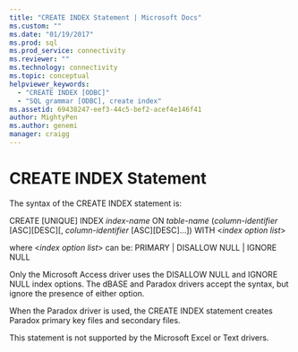```yaml
---
title: "CREATE INDEX Statement | Microsoft Docs"
ms.custom: ""
ms.date: "01/19/2017"
ms.prod: sql
ms.prod_service: connectivity
ms.reviewer: ""
ms.technology: connectivity
ms.topic: conceptual
helpviewer_keywords: 
  - "CREATE INDEX [ODBC]"
  - "SQL grammar [ODBC], create index"
ms.assetid: 69438247-eef3-44c5-bef2-acef4e146f41
author: MightyPen
ms.author: genemi
manager: craigg
---
```

# CREATE INDEX Statement
The syntax of the CREATE INDEX statement is:  
  
 CREATE [UNIQUE] INDEX *index-name* ON *table-name* (*column-identifier* [ASC][DESC][, *column-identifier* [ASC][DESC]...]) WITH \<*index option list*>  
  
 where \<*index option list*> can be: PRIMARY &#124; DISALLOW NULL &#124; IGNORE NULL  
  
 Only the Microsoft Access driver uses the DISALLOW NULL and IGNORE NULL index options. The dBASE and Paradox drivers accept the syntax, but ignore the presence of either option.  
  
 When the Paradox driver is used, the CREATE INDEX statement creates Paradox primary key files and secondary files.  
  
 This statement is not supported by the Microsoft Excel or Text drivers.
